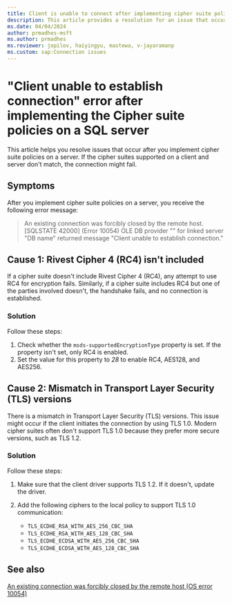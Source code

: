 ```yaml
---
title: Client is unable to connect after implementing cipher suite policies
description: This article provides a resolution for an issue that occurs after you implement cipher suite policies on a server.
ms.date: 04/04/2024
author: prmadhes-msft
ms.author: prmadhes
ms.reviewer: jopilov, haiyingyu, mastewa, v-jayaramanp
ms.custom: sap:Connection issues
---
```


# "Client unable to establish connection" error after implementing the Cipher suite policies on a SQL server

This article helps you resolve issues that occur after you implement cipher suite policies on a server. If the cipher suites supported on a client and server don't match, the connection might fail.

## Symptoms

After you implement cipher suite policies on a server, you receive the following error message:

> An existing connection was forcibly closed by the remote host. [SQLSTATE 42000] (Error 10054) OLE DB provider "" for linked server "DB name" returned message "Client unable to establish connection."

## Cause 1: Rivest Cipher 4 (RC4) isn't included

If a cipher suite doesn't include Rivest Cipher 4 (RC4), any attempt to use RC4 for encryption fails. Similarly, if a cipher suite includes RC4 but one of the parties involved doesn't, the handshake fails, and no connection is established.

### Solution

Follow these steps:

1. Check whether the `msds-supportedEncryptionType` property is set. If the property isn't set, only RC4 is enabled.
1. Set the value for this property to *28* to enable RC4, AES128, and AES256.

## Cause 2: Mismatch in Transport Layer Security (TLS) versions

There is a mismatch in Transport Layer Security (TLS) versions. This issue might occur if the client initiates the connection by using TLS 1.0. Modern cipher suites often don't support TLS 1.0 because they prefer more secure versions, such as TLS 1.2.

### Solution

Follow these steps:

1. Make sure that the client driver supports TLS 1.2. If it doesn't, update the driver.
1. Add the following ciphers to the local policy to support TLS 1.0 communication:

   - `TLS_ECDHE_RSA_WITH_AES_256_CBC_SHA`
   - `TLS_ECDHE_RSA_WITH_AES_128_CBC_SHA`
   - `TLS_ECDHE_ECDSA_WITH_AES_256_CBC_SHA`
   - `TLS_ECDHE_ECDSA_WITH_AES_128_CBC_SHA`

## See also

[An existing connection was forcibly closed by the remote host (OS error 10054)](tls-exist-connection-closed.md)

